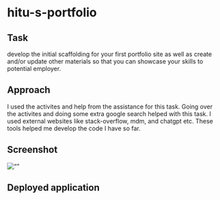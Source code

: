 # hitu-s-portfolio

## Task 

develop the initial scaffolding for your first portfolio site as well as create and/or update other materials so that you can showcase your skills to potential employer.


## Approach 

I used the activites and help from the assistance for this task. Going over the activites and doing some extra google search helped with this task. I used external websites like stack-overflow, mdm, and chatgpt etc. These tools helped me develop the code I have so far.

## Screenshot

<img src=“” alt=“”>

## Deployed application